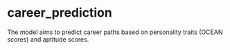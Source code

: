 # career_prediction
The model aims to predict career paths based on personality traits (OCEAN scores) and aptitude scores. 
